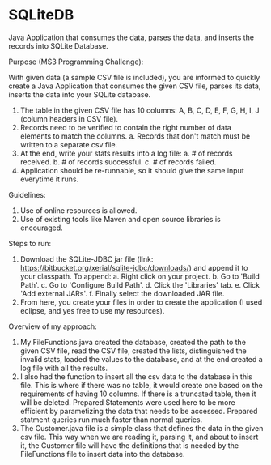 # SQLiteDB

Java Application that consumes the data, parses the data, and inserts the records into SQLite Database. 

Purpose (MS3 Programming Challenge):

With given data (a sample CSV file is included), you are informed to quickly create a Java Application that consumes the given CSV file, parses its data, inserts the data into your SQLite database. 

1. The table in the given CSV file has 10 columns: A, B, C, D, E, F, G, H, I, J (column headers in CSV file). 
2. Records need to be verified to contain the right number of data elements to match the columns. 
  a. Records that don't match must be written to a separate csv file.
3. At the end, write your stats results into a log file: a. # of records received.  b. # of records successful. c. # of records failed.
4. Application should be re-runnable, so it should give the same input everytime it runs. 

Guidelines:
1. Use of online resources is allowed.
2. Use of existing tools like Maven and open source libraries is encouraged.


Steps to run:
1. Download the SQLite-JDBC jar file (link: https://bitbucket.org/xerial/sqlite-jdbc/downloads/) and append it to your classpath.
To append: 
  a. Right click on your project. 
  b. Go to 'Build Path'. 
  c. Go to 'Configure Build Path'. 
  d. Click the 'Libraries' tab. 
  e. Click 'Add external JARs'. 
  f. Finally select the downloaded JAR file. 
2. From here, you create your files in order to create the application (I used eclipse, and yes free to use my resources).

Overview of my approach: 
1. My FileFunctions.java created the database, created the path to the given CSV file, read the CSV file, created the lists, distinguished the invalid stats, loaded the values to the database, and at the end created a log file with all the results. 
2. I also had the function to insert all the csv data to the database in this file. This is where if there was no table, it would create one based on the requirements of having 10 columns. If there is a truncated table, then it will be deleted. Prepared Statements were used here to be more efficient by parametizing the data that needs to be accessed. Prepared statment queries run much faster than normal queries.
3. The Customer.java file is a simple class that defines the data in the given csv file. This way when we are reading it, parsing it, and about to insert it, the Customer file will have the definitions that is needed by the FileFunctions file to insert data into the database. 
